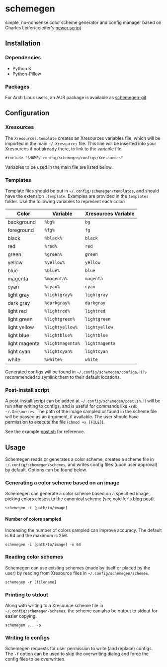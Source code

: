 # schemegen
simple, no-nonsense color scheme generator and config manager based on Charles Leifer/coleifer's [newer script](http://charlesleifer.com/blog/suffering-for-fashion-a-glimpse-into-my-linux-theming-toolchain/)

## Installation
### Dependencies
* Python 3
* Python-Pillow

### Packages
For Arch Linux users, an AUR package is available as [schemegen-git](https://aur.archlinux.org/packages/schemegen-git/).

## Configuration
### Xresources
The `Xresources.template` creates an Xresources variables file, which will be imported in the main `~/.Xresources` file.
This line will be inserted into your Xresources if not already there, to link to the variable file:
```
#include "$HOME/.config/schemegen/configs/Xresources"
```

Variables to be used in the main file are listed below.
### Templates
Template files should be put in `~/.config/schemegen/templates`, and should have the extension `.template`. Examples are provided in the `templates` folder. Use the following variables to represent each color:

| Color         | Variable         | Xresources Variable |
|---------------|------------------|---------------------|
| background    | `%bg%`           | `bg`                |
| foreground    | `%fg%`           | `fg`                |
| black         | `%black%`        | `black`             |
| red           | `%red%`          | `red`               |
| green         | `%green%`        | `green`             |
| yellow        | `%yellow%`       | `yellow`            |
| blue          | `%blue%`         | `blue`              |
| magenta       | `%magenta%`      | `magenta`           |
| cyan          | `%cyan%`         | `cyan`              |
| light gray    | `%lightgray%`    | `lightgray`         |
| dark gray     | `%darkgray%`     | `darkgray`          |
| light red     | `%lightred%`     | `lightred`          |
| light green   | `%lightgreen%`   | `lightgreen`        |
| light yellow  | `%lightyellow%`  | `lightyellow`       |
| light blue    | `%lightblue%`    | `lightblue`         |
| light magenta | `%lightmagenta%` | `lightmagenta`      |
| light cyan    | `%lightcyan%`    | `lightcyan`         |
| white         | `%white%`        | `white`             |

Generated configs will be found in `~/.config/schemegen/configs`. It is recommended to symlink them to their default locations.
### Post-install script
A post-install script can be added at `~/.config/schemegen/post.sh`. It will be run after writing to configs, and is useful for commands like `xrdb ~/.Xresources`. The path of the image sampled or found in the scheme file will be passed as an argument, if available. The user should have permission to execute the file (`chmod +x [FILE]`).

See the example [post.sh](examples/post.sh) for reference.
## Usage
Schemegen reads or generates a color scheme, creates a scheme file in `~/.config/schemegen/schemes`, and writes config files (upon user approval) by default. Options can be found below.

### Generating a color scheme based on an image
Schemegen can generate a color scheme based on a specified image, picking colors closest to the canonical scheme (see coleifer's [blog post](http://charlesleifer.com/blog/suffering-for-fashion-a-glimpse-into-my-linux-theming-toolchain/)).

`schemegen -i [path/to/image]`

#### Number of colors sampled
Increasing the number of colors sampled can improve accuracy. The default is 64 and the maximum is 256.

`schemegen -i [path/to/image] -n 64`
### Reading color schemes
Schemegen can use existing schemes (made by itself or placed by the user) by reading from Xresource files in `~/.config/schemegen/schemes`.

`schemegen -r [filename]`
### Printing to stdout
Along with writing to a Xresource scheme file in `~/.config/schemegen/schemes`, the scheme can also be output to stdout for easier copying.

`schemegen ... -p`
### Writing to configs
Schemegen requests for user permission to write (and replace) configs. The `-f` option can be used to skip the overwriting dialog and force the config files to be overwritten.
